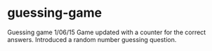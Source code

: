 # guessing-game
Guessing game
1/06/15 Game updated with a counter for the correct answers. Introduced a random number guessing question.
